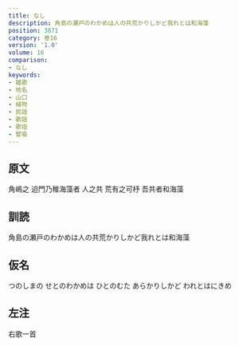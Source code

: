 ```yaml
---
title: なし
description: 角島の瀬戸のわかめは人の共荒かりしかど我れとは和海藻
position: 3871
category: 巻16
version: '1.0'
volume: 16
comparison:
- なし
keywords:
- 雑歌
- 地名
- 山口
- 植物
- 民謡
- 歌謡
- 歌垣
- 譬喩
---
```


## 原文

角嶋之 迫門乃稚海藻者 人之共 荒有之可杼 吾共者和海藻

## 訓読

角島の瀬戸のわかめは人の共荒かりしかど我れとは和海藻

## 仮名

つのしまの せとのわかめは ひとのむた あらかりしかど われとはにきめ

## 左注

右歌一首
